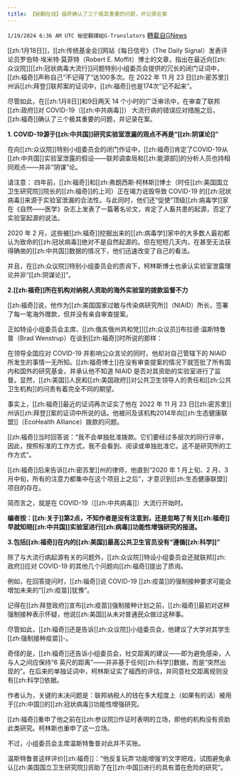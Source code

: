 ```yaml
---
title: 【秘翻在线】福奇确认了三个极其重要的问题，并记录在案
---
```

`1/19/2024 6:36 AM UTC 秘密翻譯組G-Translators` [轉載自GNews](https://gnews.org/articles/2234479)

[[zh:1月18日]]，[[zh:传统基金会]]网站《每日信号》（The Daily Signal）发表评论员罗伯特·埃米特·莫菲特（Robert E. Moffit）博士的文章，指出在最近向[[zh:众议院]][[zh:冠状病毒大流行]]问题特别小组委员会提供的冗长的闭门证词中，[[zh:福奇]]声称自己“不记得了“达100多次。在 2022 年 11 月 23 日[[zh:密苏里]]州诉[[zh:拜登]]联邦案的证词中，[[zh:福奇]]也是174次”记不起来”。

尽管如此，在[[zh:1月8日]]和9日两天 14 个小时的广泛审讯中，在审查了联邦[[zh:政府]]对 COVID-19（[[zh:中共病毒]]） 大流行病的错误应对措施之后，[[zh:福奇]]确认了三个极其重要的问题，并记录在案。

**1. COVID-19源于[[zh:中共国]]研究实验室泄漏的观点不再是“[[zh:阴谋论]]”**

在向[[zh:众议院]]特别小组委员会的闭门作证中，[[zh:福奇]]肯定了COVID-19从[[zh:中共国]]实验室泄露的假设——联邦调查局和[[zh:能源部]]的分析人员也持相同观点——并非“阴谋”论。

请注意： 四年前，[[zh:福奇]]和[[zh:弗朗西斯·柯林斯]]博士（时任[[zh:美国国立卫生研究院]]院长的[[zh:福奇]]的上司）正在竭力诋毁导致 COVID-19 的[[zh:冠状病毒]]来源于实验室泄漏的合法性。与此同时，他们还“促使”顶级[[zh:病毒学]]家在《自然——医学》杂志上发表了一篇著名论文，肯定了人畜共患的起源，否定了实验室起源的说法。

2020 年 2 月，这些被[[zh:福奇]]挖掘出来的[[zh:病毒学]]家中的大多数人最初都认为致命的[[zh:冠状病毒]]绝对不是自然起源的。但在短短几天内，在甚至无法获得确凿的[[zh:中共国]]数据的情况下，他们迅速改变了自己的看法。

并且，在[[zh:众议院]]特别小组委员会的质询下，柯林斯博士也承认实验室泄露理论并非“[[zh:阴谋论]]”。

**2.[[zh:福奇]]所在机构对纳税人资助的海外实验室的拨款监督不力**

[[zh:福奇]]说，他作为[[zh:美国国家过敏与传染病研究所]]（NIAID）所长，签署了每一笔海外赠款，但并没有亲自审查提案。

正如特设小组委员会主席、[[zh:俄亥俄州共和党]][[zh:众议员]]布拉德·温斯特鲁普（Brad Wenstrup）在谈到[[zh:福奇]]时所说的那样：

在领导全国应对 COVID-19 并影响公众言论的同时，他却对自己管辖下的 NIAID 所发生的事情一无所知。[[zh:福奇博士]]在没有审查提案的情况下就签批了所有国内和国外的研究基金，并承认他不知道 NIAID 是否对其资助的实验室进行了监督。显然，[[zh:美国]]人民和[[zh:美国政府]]对公共卫生领导人的责任和[[zh:公共卫生机构]]的问责有着完全不同的期望。

事实上，[[zh:福奇]]最近的证词再次证实了他在 2022 年 11 月 23 日[[zh:密苏里]]州诉[[zh:拜登]]案的证词中所说的话。他被问及该机构2014年向[[zh:生态健康联盟]]（EcoHealth Alliance）拨款的问题。

[[zh:福奇]]当时回答说：“我不会单独批准拨款。它们要经过多层次的同行评审，因此，按照标准的工作方式，我不会看到、阅读或单独批准它。这不是研究所的工作方式”。

[[zh:福奇]]后来告诉[[zh:密苏里]]州的律师，他直到“2020 年 1 月上旬、2 月、3 月中旬，所有的注意力都集中在这个项目上之后”，才意识到[[zh:生态健康联盟]]项目的存在。

简而言之，就是在 COVID-19（[[zh:中共病毒]]）大流行开始时。

**编者按：[[zh:关于]]第2点，不知作者是没有注意到，还是忽略了有关[[zh:福奇]]早就知晓[[zh:中共国]]实验室进行[[zh:病毒]]功能性增强研究的报道。**

**3.包括[[zh:福奇]]在内的[[zh:美国]]最高公共卫生官员没有“遵循[[zh:科学]]”**

除了与大流行病起源有关的问题外，[[zh:众议院]]特设小组委员会还就联邦[[zh:政府]]应对 COVID-19 的其他几个问题向[[zh:福奇]]提出了质询。

例如，在回答提问时，[[zh:福奇]]说 COVID-19 [[zh:疫苗]]的强制接种要求可能会增加未来的“[[zh:疫苗]]犹豫”。

记得在[[zh:拜登政府]]宣布[[zh:疫苗]]强制接种计划之前，[[zh:福奇]]最初对这种强制接种表示怀疑，他说[[zh:美国]]从未对普通民众做过这种事。

尽管如此，[[zh:福奇]]还是告诉[[zh:众议院]]小组委员会，他建议了大学对其学生[[zh:强制接种疫苗]]\-。

奇怪的是，[[zh:福奇]]还告诉小组委员会，社交距离的建议——即为避免感染，人与人之间应保持“6 英尺的距离”——并非基于任何[[zh:科学]]数据，而是“突然出现的”。在后来的单独证词中，柯林斯证实了福西的评估，并同意社交距离规则没有[[zh:科学]]依据。

作者认为，关键的未决问题是：联邦纳税人的钱在多大程度上（如果有的话）被用于[[zh:中国]]的[[zh:冠状病毒]]功能性增强研究。

[[zh:福奇]]重申了他之前在[[zh:参议院]]作证时表明的立场，即他的机构没有资助此类研究。柯林斯也重申了这一立场。

不过，小组委员会主席温斯特鲁普对此并不买账。

温斯特鲁普这样评价[[zh:福奇]]：“他反复玩弄‘功能增强’的文字把戏，试图避免承认[[zh:美国国立卫生研究院]]资助了在[[zh:中国]]进行的具有潜在危险的研究”。

